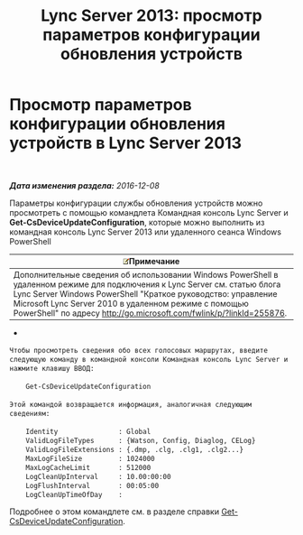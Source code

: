 ﻿---
title: 'Lync Server 2013: просмотр параметров конфигурации обновления устройств'
TOCTitle: Просмотр параметров конфигурации обновления устройств
ms:assetid: aa6a70a9-bd77-4606-b797-ea6a3bab9cf2
ms:mtpsurl: https://technet.microsoft.com/ru-ru/library/JJ994059(v=OCS.15)
ms:contentKeyID: 52058295
ms.date: 12/10/2016
mtps_version: v=OCS.15
ms.translationtype: HT
---

# Просмотр параметров конфигурации обновления устройств в Lync Server 2013

 

_**Дата изменения раздела:** 2016-12-08_

Параметры конфигурации службы обновления устройств можно просмотреть с помощью командлета Командная консоль Lync Server и **Get-CsDeviceUpdateConfiguration**, которые можно выполнить из командная консоль Lync Server 2013 или удаленного сеанса Windows PowerShell

<table>
<thead>
<tr class="header">
<th><img src="images/Gg398412.note(OCS.15).gif" title="note" alt="note" />Примечание</th>
</tr>
</thead>
<tbody>
<tr class="odd">
<td>Дополнительные сведения об использовании Windows PowerShell в удаленном режиме для подключения к Lync Server см. статью блога Lync Server Windows PowerShell &quot;Краткое руководство: управление Microsoft Lync Server 2010 в удаленном режиме с помощью PowerShell&quot; по адресу <a href="http://go.microsoft.com/fwlink/p/?linkid=255876">http://go.microsoft.com/fwlink/p/?linkId=255876</a>.</td>
</tr>
</tbody>
</table>




  - 
    
    Чтобы просмотреть сведения обо всех голосовых маршрутах, введите следующую команду в командной консоли Командная консоль Lync Server и нажмите клавишу ВВОД:
    
        Get-CsDeviceUpdateConfiguration
    
    Этой командой возвращается информация, аналогичная следующим сведениям:
    
        Identity               : Global
        ValidLogFileTypes      : {Watson, Config, Diaglog, CELog}
        ValidLogFileExtensions : {.dmp, .clg, .clg1, .clg2...}
        MaxLogFileSize         : 1024000
        MaxLogCacheLimit       : 512000
        LogCleanUpInterval     : 10.00:00:00
        LogFlushInterval       : 00:05:00
        LogCleanUpTimeOfDay    :

Подробнее о этом командлете см. в разделе справки [Get-CsDeviceUpdateConfiguration](get-csdeviceupdateconfiguration.md).

